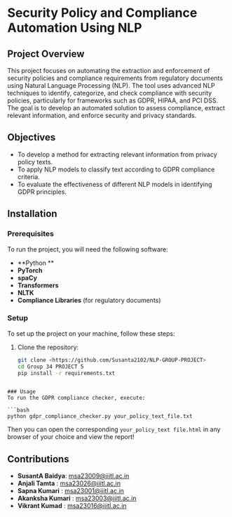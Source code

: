 # Security Policy and Compliance Automation Using NLP

## Project Overview
This project focuses on automating the extraction and enforcement of security policies and compliance requirements from regulatory documents using Natural Language Processing (NLP). The tool uses advanced NLP techniques to identify, categorize, and check compliance with security policies, particularly for frameworks such as GDPR, HIPAA, and PCI DSS. The goal is to develop an automated solution to assess compliance, extract relevant information, and enforce security and privacy standards.

## Objectives
- To develop a method for extracting relevant information from privacy policy texts.
- To apply NLP models to classify text according to GDPR compliance criteria.
- To evaluate the effectiveness of different NLP models in identifying GDPR principles.

## Installation

### Prerequisites
To run the project, you will need the following software:
- **Python **
- **PyTorch**
- **spaCy**
- **Transformers**
- **NLTK**
- **Compliance Libraries** (for regulatory documents)

### Setup
To set up the project on your machine, follow these steps:

1. Clone the repository:
   ```bash
   git clone <https://github.com/Susanta2102/NLP-GROUP-PROJECT>
   cd Group 34 PROJECT 5
   pip install -r requirements.txt
```

### Usage
To run the GDPR compliance checker, execute:  

```bash
python gdpr_compliance_checker.py your_policy_text_file.txt
```

Then you can open the corresponding `your_policy_text file.html` in any browser of your choice and view the report!

## Contributions
- **SusantA Baidya**: msa23009@iiitl.ac.in
- **Anjali Tamta**  : msa23026@iiitl.ac.in
- **Sapna Kumari**  : msa23001@iiitl.ac.in
- **Akanksha Kumari** : msa23003@iiitl.ac.in
- **Vikrant Kumad** : msa23016@iiitl.ac.in
